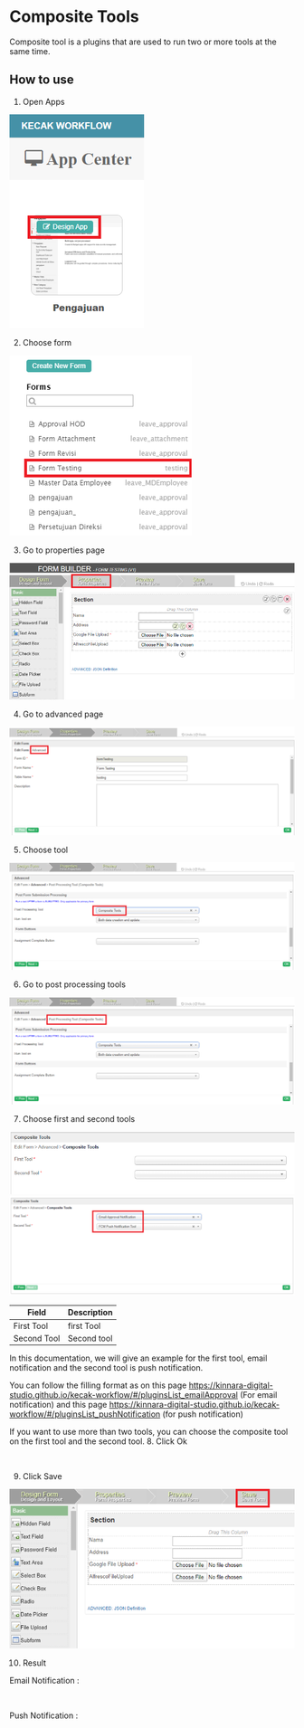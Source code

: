 # Composite Tools

Composite tool is a plugins that are used to run two or more tools at the same time.


## How to use

1. Open Apps

<img src="https://raw.githubusercontent.com/kinnara-digital-studio/kecak-workflow/master/docs/assets/compositeTool_openApps.png" alt="" />


2. Choose form

<img src="https://raw.githubusercontent.com/kinnara-digital-studio/kecak-workflow/master/docs/assets/compositeTool_chooseForm.png" alt="" />


3. Go to properties page

<img src="https://raw.githubusercontent.com/kinnara-digital-studio/kecak-workflow/master/docs/assets/compositeTool_properties.png" alt="" />


4. Go to advanced page

<img src="https://raw.githubusercontent.com/kinnara-digital-studio/kecak-workflow/master/docs/assets/compositeTool_propertiesAdvanced.png" alt="" />


5. Choose tool

<img src="https://raw.githubusercontent.com/kinnara-digital-studio/kecak-workflow/master/docs/assets/compositeTool_toolsChoosed.png" alt="" />


6. Go to post processing tools

<img src="https://raw.githubusercontent.com/kinnara-digital-studio/kecak-workflow/master/docs/assets/compositeTool_processingTools.png" alt="" />


7. Choose first and second tools

<img src="https://raw.githubusercontent.com/kinnara-digital-studio/kecak-workflow/master/docs/assets/compositeTool_compositeTools.png" alt="" />

<img src="https://raw.githubusercontent.com/kinnara-digital-studio/kecak-workflow/master/docs/assets/compositeTool_compositeToolsFill.png" alt="" />

|Field|Description|
|-|-|
|First Tool|first Tool|
|Second Tool|Second tool|


In this documentation, we will give an example for the first tool, email notification and the second tool is push notification.

You can follow the filling format as on this page https://kinnara-digital-studio.github.io/kecak-workflow/#/pluginsList_emailApproval (For email notification)
and this page https://kinnara-digital-studio.github.io/kecak-workflow/#/pluginsList_pushNotification (for push notification)

If you want to use more than two tools, you can choose the composite tool on the first tool and the second tool.
8. Click Ok

<img src="https://raw.githubusercontent.com/kinnara-digital-studio/kecak-workflow/master/docs/assets/.png" alt="" />


9. Click Save

<img src="https://raw.githubusercontent.com/kinnara-digital-studio/kecak-workflow/master/docs/assets/compositeTool_save.png" alt="" />


10. Result

Email Notification :

<img src="https://raw.githubusercontent.com/kinnara-digital-studio/kecak-workflow/master/docs/assets/.png" alt="" />

Push Notification :

<img src="https://raw.githubusercontent.com/kinnara-digital-studio/kecak-workflow/master/docs/assets/.png" alt="" />
